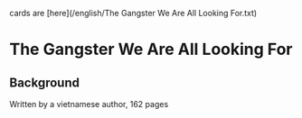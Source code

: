 cards are [here](/english/The Gangster We Are All Looking For.txt)
# The Gangster We Are All Looking For

## Background

Written by a vietnamese author, 162 pages
